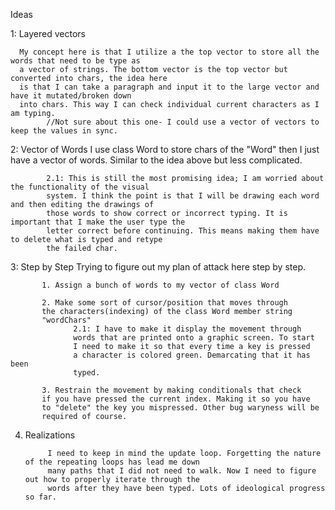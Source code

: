 Ideas


1: Layered vectors
      
      My concept here is that I utilize a the top vector to store all the words that need to be type as
      a vector of strings. The bottom vector is the top vector but converted into chars, the idea here
      is that I can take a paragraph and input it to the large vector and have it mutated/broken down
      into chars. This way I can check individual current characters as I am typing. 
            //Not sure about this one- I could use a vector of vectors to keep the values in sync.
2: Vector of Words
      I use class Word to store chars of the "Word" then I just have a vector of words. Similar to
      the idea above but less complicated. 
      
            2.1: This is still the most promising idea; I am worried about the functionality of the visual
            system. I think the point is that I will be drawing each word and then editing the drawings of
            those words to show correct or incorrect typing. It is important that I make the user type the
            letter correct before continuing. This means making them have to delete what is typed and retype
            the failed char.
3: Step by Step
      Trying to figure out my plan of attack here step by step. 
      
           1. Assign a bunch of words to my vector of class Word
           
           2. Make some sort of cursor/position that moves through
           the characters(indexing) of the class Word member string
           "wordChars" 
                  2.1: I have to make it display the movement through
                  words that are printed onto a graphic screen. To start
                  I need to make it so that every time a key is pressed
                  a character is colored green. Demarcating that it has been
                  typed. 
           
           3. Restrain the movement by making conditionals that check
           if you have pressed the current index. Making it so you have
           to "delete" the key you mispressed. Other bug waryness will be
           required of course. 
4. Realizations
            
            
            I need to keep in mind the update loop. Forgetting the nature of the repeating loops has lead me down
            many paths that I did not need to walk. Now I need to figure out how to properly iterate through the
            words after they have been typed. Lots of ideological progress so far. 
